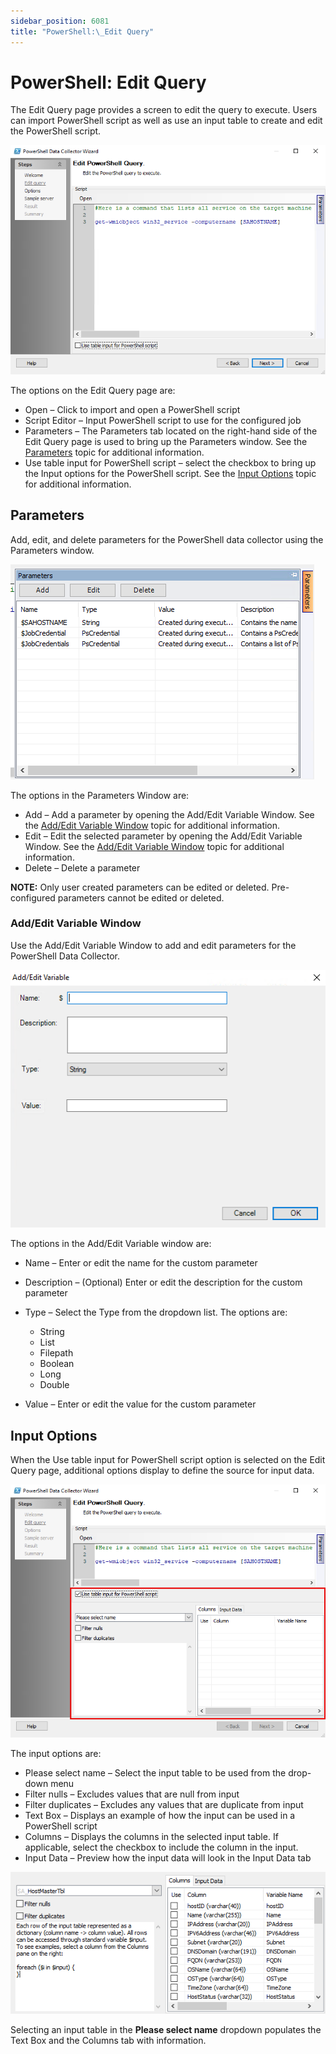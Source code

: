 ```yaml
---
sidebar_position: 6081
title: "PowerShell:\_Edit Query"
---
```


# PowerShell: Edit Query

The Edit Query page provides a screen to edit the query to execute. Users can import PowerShell script as well as use an input table to create and edit the PowerShell script.

![PowerShell Data Collector Wizard Edit Query page](../../../../../../../static/images/AccessAnalyzer_12.0/Content/Resources/Images/EnterpriseAuditor/Admin/DataCollector/PowerShell/EditQuery.png "PowerShell Data Collector Wizard Edit Query page")

The options on the Edit Query page are:

* Open – Click to import and open a PowerShell script
* Script Editor – Input PowerShell script to use for the configured job
* Parameters – The Parameters tab located on the right-hand side of the Edit Query page is used to bring up the Parameters window. See the [Parameters](#Paramete "Parameters") topic for additional information.
* Use table input for PowerShell script – select the checkbox to bring up the Input options for the PowerShell script. See the [Input Options](#Input "Input Table") topic for additional information.

## Parameters

Add, edit, and delete parameters for the PowerShell data collector using the Parameters window.

![Parameters Window](../../../../../../../static/images/AccessAnalyzer_12.0/Content/Resources/Images/EnterpriseAuditor/Admin/DataCollector/PowerShell/EditQueryParameters.png "Parameters Window")

The options in the Parameters Window are:

* Add – Add a parameter by opening the Add/Edit Variable Window. See the [Add/Edit Variable Window](#AddEditVariableWindow "Add/Edit Variable Window") topic for additional information.
* Edit – Edit the selected parameter by opening the Add/Edit Variable Window. See the [Add/Edit Variable Window](#AddEditVariableWindow "Add/Edit Variable Window") topic for additional information.
* Delete – Delete a parameter

**NOTE:** Only user created parameters can be edited or deleted. Pre-configured parameters cannot be edited or deleted.

### Add/Edit Variable Window

Use the Add/Edit Variable Window to add and edit parameters for the PowerShell Data Collector.

![Add/Edit Variable Window](../../../../../../../static/images/AccessAnalyzer_12.0/Content/Resources/Images/EnterpriseAuditor/Admin/DataCollector/PowerShell/EditQueryVariable.png "Add/Edit Variable Window")

The options in the Add/Edit Variable window are:

* Name – Enter or edit the name for the custom parameter
* Description – (Optional) Enter or edit the description for the custom parameter
* Type – Select the Type from the dropdown list. The options are:

  * String
  * List
  * Filepath
  * Boolean
  * Long
  * Double
* Value – Enter or edit the value for the custom parameter

## Input Options

When the Use table input for PowerShell script option is selected on the Edit Query page, additional options display to define the source for input data.

![Edit Query page input options](../../../../../../../static/images/AccessAnalyzer_12.0/Content/Resources/Images/EnterpriseAuditor/Admin/DataCollector/PowerShell/EditQueryInput.png "Edit Query page input options")

The input options are:

* Please select name – Select the input table to be used from the drop-down menu
* Filter nulls – Excludes values that are null from input
* Filter duplicates – Excludes any values that are duplicate from input
* Text Box – Displays an example of how the input can be used in a PowerShell script
* Columns – Displays the columns in the selected input table. If applicable, select the checkbox to include the column in the input.
* Input Data – Preview how the input data will look in the Input Data tab

![Text Box and the Columns tab populated with information](../../../../../../../static/images/AccessAnalyzer_12.0/Content/Resources/Images/EnterpriseAuditor/Admin/DataCollector/PowerShell/EditQueryInputTable.png "Text Box and the Columns tab populated with information")

Selecting an input table in the **Please select name** dropdown populates the Text Box and the Columns tab with information.